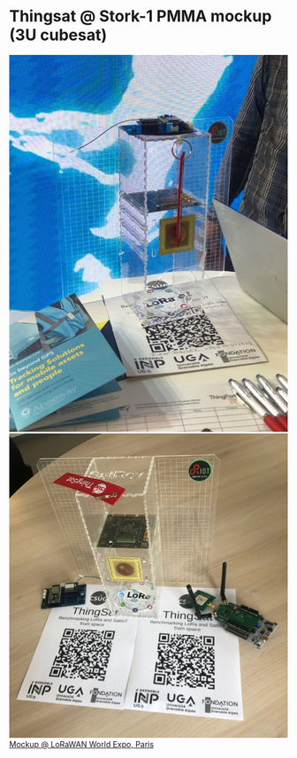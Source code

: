 # Thingsat @ Stork-1 PMMA mockup (3U cubesat)

![Thingsat @ Stork-1 PMMA mockup (3U cubesat)](pmma-mockup.jpg)
![Thingsat @ Stork-1 PMMA mockup (3U cubesat)](pmma-mockup-02.jpg)
[Mockup @ LoRaWAN World Expo, Paris](https://twitter.com/CampusIoT/status/1545014050882568194)

